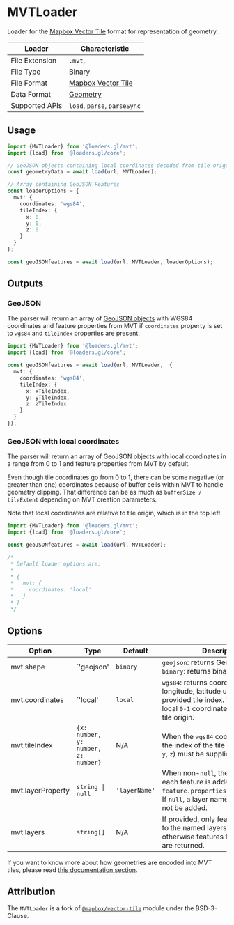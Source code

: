 # MVTLoader

Loader for the [Mapbox Vector Tile](https://docs.mapbox.com/vector-tiles/specification/) format for representation of geometry.

| Loader         | Characteristic                                                            |
| -------------- | ------------------------------------------------------------------------- |
| File Extension | `.mvt`,                                                                   |
| File Type      | Binary                                                                    |
| File Format    | [Mapbox Vector Tile](https://docs.mapbox.com/vector-tiles/specification/) |
| Data Format    | [Geometry](/docs/specifications/category-gis)                             |
| Supported APIs | `load`, `parse`, `parseSync`                                              |

## Usage

```typescript
import {MVTLoader} from '@loaders.gl/mvt';
import {load} from '@loaders.gl/core';

// GeoJSON objects containing local coordinates decoded from tile origin to a range of [0 - (bufferSize / tileExtent), 1 + (bufferSize / tileExtent)]
const geometryData = await load(url, MVTLoader);

// Array containing GeoJSON Features
const loaderOptions = {
  mvt: {
    coordinates: 'wgs84',
    tileIndex: {
      x: 0,
      y: 0,
      z: 0
    }
  }
};

const geoJSONfeatures = await load(url, MVTLoader, loaderOptions);
```

## Outputs

### GeoJSON

The parser will return an array of [GeoJSON objects](https://tools.ietf.org/html/rfc7946) with WGS84 coordinates and feature properties from MVT if `coordinates` property is set to `wgs84` and `tileIndex` properties are present.

```typescript
import {MVTLoader} from '@loaders.gl/mvt';
import {load} from '@loaders.gl/core';

const geoJSONfeatures = await load(url, MVTLoader,  {
  mvt: {
    coordinates: 'wgs84',
    tileIndex: {
      x: xTileIndex,
      y: yTileIndex,
      z: zTileIndex
    }
  }
});
```

### GeoJSON with local coordinates

The parser will return an array of GeoJSON objects with local coordinates in a range from 0 to 1 and feature properties from MVT by default.

Even though tile coordinates go from 0 to 1, there can be some negative (or greater than one) coordinates because of buffer cells within MVT to handle geometry clipping. That difference can be as much as `bufferSize / tileExtent` depending on MVT creation parameters.

Note that local coordinates are relative to tile origin, which is in the top left.

```typescript
import {MVTLoader} from '@loaders.gl/mvt';
import {load} from '@loaders.gl/core';

const geoJSONfeatures = await load(url, MVTLoader);

/*
 * Default loader options are:
 *
 * {
 *   mvt: {
 *     coordinates: 'local'
 *   }
 * }
 */

```

## Options

| Option            | Type                                | Default       | Description                                                                                                                                                 |
| ----------------- | ----------------------------------- | ------------- | ----------------------------------------------------------------------------------------------------------------------------------------------------------- |
| mvt.shape         | `'geojson'                          | `binary`      | `geojson`: returns GeoJSON objects. `binary`: returns binary                                                                                          data. |
| mvt.coordinates   | `'local'                            | `local`       | `wgs84`: returns coordinates in longitude, latitude using the provided tile index. `local` returns local `0-1` coordinates relative to the tile origin.     |
| mvt.tileIndex     | `{x: number, y: number, z: number}` | N/A           | When the `wgs84` coordinates option, the index of the tile being loaded (`x`, `y`, `z`) must be supplied.                                                   |
| mvt.layerProperty | `string \| null`                    | `'layerName'` | When non-`null`, the layer name of each feature is added to `feature.properties[layerProperty]`. If `null`, a layer name property will not be added.        |
| mvt.layers        | `string[]`                          | N/A           | If provided, only features belonging to the named layers will be included, otherwise features from all layers are returned.                                 |

If you want to know more about how geometries are encoded into MVT tiles, please read [this documentation section](https://docs.mapbox.com/vector-tiles/specification/#encoding-geometry).

## Attribution

The `MVTLoader` is a fork of [`@mapbox/vector-tile`](https://github.com/mapbox/vector-tile-js) module under the BSD-3-Clause.
